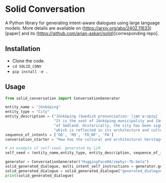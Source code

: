 # Solid Conversation

A Python library for generating intent-aware dialogues using large language models. More details are available on (https://arxiv.org/abs/2402.11633)[paper] and its (https://github.com/arian-askari/solid)[corresponding repo].

## Installation

- Clone the code.
- ```cd SOLID_CONV```
- ``` pip install -e . ```



## Usage

```python
from solid_conversation import ConversationGenerator

entity_name = "Jönköping"
entity_type = "City"
entity_description = ("Jönköping (Swedish pronunciation: [jœnˈøːnpɪŋ] (listen)) is a city in southern Sweden, situated by the western shore of Lake Vättern. "
                      "It is the seat of Jönköping municipality and Jämtland County, and has a population of 114,418 (2019). Jönköping is part of the Swedish province "
                      "of Småland. Historically, the city has been significant due to its location at the transition between the provinces of Västergötland and Småland, "
                      "which is reflected in its architecture and cultural heritage.")
sequence_of_intents = ['OQ', 'RQ', 'FD_NF', 'PA']
conversation_starter = "How has the cultural and architectural heritage of both Västergötland and Småland influenced the development of Jönköping as a unique city?"

# an example of self-seed, generated by LLM
self_seed = (entity_name,entity_type, entity_description, sequence_of_intents, conversation_starter)

generator = ConversationGenerator("HuggingFaceH4/zephyr-7b-beta")
solid_generated_dialogue, multi_intent_self_instructions = generator.generate_dialogue("topic", "type", "context", ["OQ", "CQ"], "first question")
solid_generated_dialogue = solid_generated_dialogue["generated_dialogue"]
print(solid_generated_dialogue)
```

